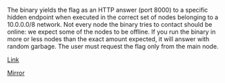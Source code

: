 
The binary yields the flag as an HTTP answer (port 8000) to a specific hidden endpoint when executed in the correct set of nodes belonging to a 10.0.0.0/8 network. Not every node the binary tries to contact should be online: we expect some of the nodes to be offline. If you run the binary in more or less nodes than the exact amount expected, it will answer with random garbage. The user must request the flag only from the main node.

[Link](https://cloud.ufscar.br:8080/v1/AUTH_c93b694078064b4f81afd2266a502511/static.pwn2win.party/inherit-the-stars_29e2203521cd788c1e467497b7af81bdea3cfe495ccb297e50a863a650c81b93.tar.gz)

[Mirror](https://static.pwn2win.party/inherit-the-stars_29e2203521cd788c1e467497b7af81bdea3cfe495ccb297e50a863a650c81b93.tar.gz)

